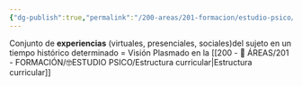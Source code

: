 ```yaml
---
{"dg-publish":true,"permalink":"/200-areas/201-formacion/estudio-psico/curriculum/","dgPassFrontmatter":true}
---
```


Conjunto de **experiencias** (virtuales, presenciales, sociales)del sujeto en un tiempo histórico determinado = Visión
Plasmado en la [[200 - 📌 ÁREAS/201 - FORMACIÓN/🤓ESTUDIO PSICO/Estructura curricular\|Estructura curricular]]